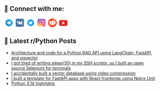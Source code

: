 ## 🔎 Connect with me:
[<img src="https://github.com/bullbesh/bullbesh/blob/main/images/Telegram.png" width="32" height="32" />](https://t.me/bullbesh)
[<img src="https://github.com/bullbesh/bullbesh/blob/main/images/VK.png" width="32" height="32" />](https://vk.com/bullbesh)
[<img src="https://github.com/bullbesh/bullbesh/blob/main/images/Twitter.png" width="32" height="32" />](https://twitter.com/bullbesh1)
[<img src="https://github.com/bullbesh/bullbesh/blob/main/images/Instagram.png" width="32" height="32" />](https://www.instagram.com/bullbesh)
[<img src="https://github.com/bullbesh/bullbesh/blob/main/images/Reddit.png" width="32" height="32" />](https://www.reddit.com/user/bullbesh)
[<img src="https://github.com/bullbesh/bullbesh/blob/main/images/YouTube.png" width="32" height="32" />](https://www.youtube.com/channel/UCtfjRs6uzgq5mfm8S06WTcg)

## 📕 Latest r/Python Posts
<!-- BLOG-POST-LIST:START -->
- [Architecture and code for a Python RAG API using LangChain, FastAPI, and pgvector](https://www.reddit.com/r/Python/comments/1ky5bgs/architecture_and_code_for_a_python_rag_api_using/)
- [I got tired of writing sleep&lpar;30&rpar; in my SSH scripts, so I built an open source Selenium for terminals](https://www.reddit.com/r/Python/comments/1ky4r69/i_got_tired_of_writing_sleep30_in_my_ssh_scripts/)
- [I accidentally built a vector database using video compression](https://www.reddit.com/r/Python/comments/1ky24a0/i_accidentally_built_a_vector_database_using/)
- [I built a template for FastAPI apps with React frontends using Nginx Unit](https://www.reddit.com/r/Python/comments/1ky1bwq/i_built_a_template_for_fastapi_apps_with_react/)
- [Python 3.14 highlights](https://www.reddit.com/r/Python/comments/1ky0p5r/python_314_highlights/)
<!-- BLOG-POST-LIST:END -->

